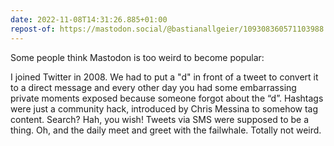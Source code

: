 ```yaml
---
date: 2022-11-08T14:31:26.885+01:00
repost-of: https://mastodon.social/@bastianallgeier/109308360571103988
---
```

Some people think Mastodon is too weird to become popular: 

I joined Twitter in 2008. We had to put a "d" in front of a tweet to convert it to a direct message and every other day you had some embarrassing private moments exposed because someone forgot about the “d”. Hashtags were just a community hack, introduced by Chris Messina to somehow tag content. Search? Hah, you wish! Tweets via SMS were supposed to be a thing. Oh, and the daily meet and greet with the failwhale. Totally not weird.
